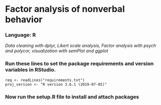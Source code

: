 # Factor analysis of nonverbal behavior
### Language: R
*Data cleaning with dplyr, Likert scale analysis, Factor analysis with psych and polycor, visualization with semPlot and ggplot*


### Run these lines to set the package requirements and version variables in RStudio. 
```{r}
req <- readLines("requirements.txt")
proj_version <- "R version 3.6.1 (2019-07-05)"
```

### Now run the setup.R file to install and attach packages


